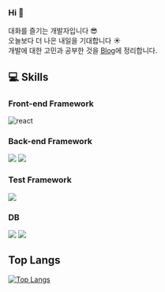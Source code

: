 ### Hi 👋

대화를 즐기는 개발자입니다 😎 \
오늘보다 더 나은 내일을 기대합니다 ☀️ \
개발에 대한 고민과 공부한 것을 [Blog](https://velog.io/@sinf)에 정리합니다.

## 💻 Skills

### Front-end Framework

<img alt="react" src ="https://img.shields.io/badge/react-61DAFB.svg?&style=for-the-badge&logo=react&logoColor=black"/> 

### Back-end Framework

<img src="https://img.shields.io/badge/NestJS-E0234E?style=for-the-badge&logo=NestJS&logoColor=white" /> <img src="https://img.shields.io/badge/Express.js-000000?style=for-the-badge&logo=express&logoColor=white" /> 

### Test Framework

<img src="https://img.shields.io/badge/Jest-C21325?style=for-the-badge&logo=jest&logoColor=white" /> 

### DB

<img src="https://img.shields.io/badge/PostgreSQL-316192?style=for-the-badge&logo=postgresql&logoColor=white" /> <img src="https://img.shields.io/badge/MongoDB-4EA94B?style=for-the-badge&logo=mongodb&logoColor=white" /> 

## Top Langs

[![Top Langs](https://github-readme-stats.vercel.app/api/top-langs/?username=young-sinf&layout=compact)](https://github.com/anuraghazra/github-readme-stats)
